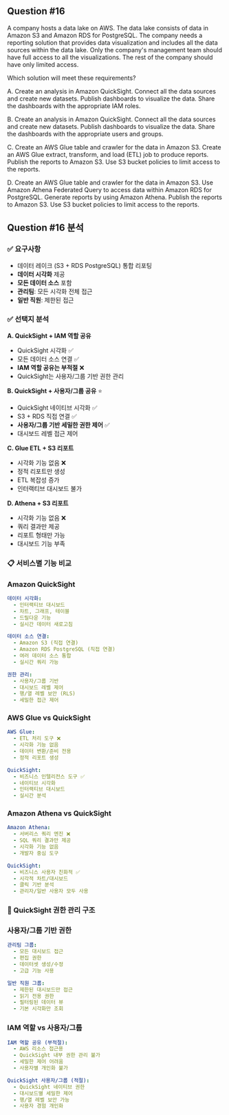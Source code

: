 ## Question #16
A company hosts a data lake on AWS. 
The data lake consists of data in Amazon S3 and Amazon RDS for PostgreSQL. 
The company needs a reporting solution that provides data visualization and includes all the data sources within the data lake. 
Only the company's management team should have full access to all the visualizations. 
The rest of the company should have only limited access.

Which solution will meet these requirements?

A. Create an analysis in Amazon QuickSight. Connect all the data sources and create new datasets. Publish dashboards to visualize the data. Share the dashboards with the appropriate IAM roles.

B. Create an analysis in Amazon QuickSight. Connect all the data sources and create new datasets. Publish dashboards to visualize the data. Share the dashboards with the appropriate users and groups.

C. Create an AWS Glue table and crawler for the data in Amazon S3. Create an AWS Glue extract, transform, and load (ETL) job to produce reports. Publish the reports to Amazon S3. Use S3 bucket policies to limit access to the reports.

D. Create an AWS Glue table and crawler for the data in Amazon S3. Use Amazon Athena Federated Query to access data within Amazon RDS for PostgreSQL. Generate reports by using Amazon Athena. Publish the reports to Amazon S3. Use S3 bucket policies to limit access to the reports.

## Question #16 분석

### ✅ 요구사항
- 데이터 레이크 (S3 + RDS PostgreSQL) 통합 리포팅
- **데이터 시각화** 제공
- **모든 데이터 소스** 포함
- **관리팀**: 모든 시각화 전체 접근
- **일반 직원**: 제한된 접근

### ✅ 선택지 분석

**A. QuickSight + IAM 역할 공유**
- QuickSight 시각화 ✅
- 모든 데이터 소스 연결 ✅
- **IAM 역할 공유는 부적절** ❌
- QuickSight는 사용자/그룹 기반 권한 관리

**B. QuickSight + 사용자/그룹 공유** ⭐
- QuickSight 네이티브 시각화 ✅
- S3 + RDS 직접 연결 ✅
- **사용자/그룹 기반 세밀한 권한 제어** ✅
- 대시보드 레벨 접근 제어

**C. Glue ETL + S3 리포트**
- 시각화 기능 없음 ❌
- 정적 리포트만 생성
- ETL 복잡성 증가
- 인터랙티브 대시보드 불가

**D. Athena + S3 리포트**
- 시각화 기능 없음 ❌
- 쿼리 결과만 제공
- 리포트 형태만 가능
- 대시보드 기능 부족

### 📋 서비스별 기능 비교

### **Amazon QuickSight**
```yaml
데이터 시각화:
  - 인터랙티브 대시보드
  - 차트, 그래프, 테이블
  - 드릴다운 기능
  - 실시간 데이터 새로고침

데이터 소스 연결:
  - Amazon S3 (직접 연결)
  - Amazon RDS PostgreSQL (직접 연결)
  - 여러 데이터 소스 통합
  - 실시간 쿼리 가능

권한 관리:
  - 사용자/그룹 기반
  - 대시보드 레벨 제어
  - 행/열 레벨 보안 (RLS)
  - 세밀한 접근 제어
```

### **AWS Glue vs QuickSight**
```yaml
AWS Glue:
  - ETL 처리 도구 ❌
  - 시각화 기능 없음
  - 데이터 변환/준비 전용
  - 정적 리포트 생성

QuickSight:
  - 비즈니스 인텔리전스 도구 ✅
  - 네이티브 시각화
  - 인터랙티브 대시보드
  - 실시간 분석
```

### **Amazon Athena vs QuickSight**
```yaml
Amazon Athena:
  - 서버리스 쿼리 엔진 ❌
  - SQL 쿼리 결과만 제공
  - 시각화 기능 없음
  - 개발자 중심 도구

QuickSight:
  - 비즈니스 사용자 친화적 ✅
  - 시각적 차트/대시보드
  - 클릭 기반 분석
  - 관리자/일반 사용자 모두 사용
```

### 🔄 QuickSight 권한 관리 구조

### **사용자/그룹 기반 권한**
```yaml
관리팀 그룹:
  - 모든 대시보드 접근
  - 편집 권한
  - 데이터셋 생성/수정
  - 고급 기능 사용

일반 직원 그룹:
  - 제한된 대시보드만 접근
  - 읽기 전용 권한
  - 필터링된 데이터 뷰
  - 기본 시각화만 조회
```

### **IAM 역할 vs 사용자/그룹**
```yaml
IAM 역할 공유 (부적절):
  - AWS 리소스 접근용
  - QuickSight 내부 권한 관리 불가
  - 세밀한 제어 어려움
  - 사용자별 개인화 불가

QuickSight 사용자/그룹 (적절):
  - QuickSight 네이티브 권한
  - 대시보드별 세밀한 제어
  - 행/열 레벨 보안 가능
  - 사용자 경험 개인화
```
